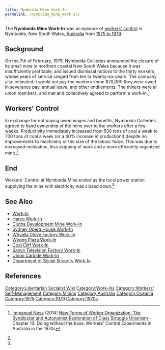 ```yaml
---
title: Nymboida Mine Work-In
permalink: /Nymboida_Mine_Work-In/
---
```


The **Nymboida Mine Work-In** was an episode of [workers'
control](Workers'_Self-Management "wikilink") in Nymboida, New South
Wales, [Australia](Commonwealth_of_Australia "wikilink") from [1975 to
1979](Timeline_of_Libertarian_Socialism_in_Oceania "wikilink").

## Background

On the 7th of February, 1975, Nymboida Collieries announced the closure
of its small mine in northern coastal New South Wales because it was
insufficiently profitable, and issued dismissal notices to the thirty
workers, whose years of service ranged from ten to twenty-six years. The
company also intimated it would not pay the workers some \$70,000 they
were owed in severance pay, annual leave, and other entitlements. The
miners were all union members, and met and collectively agreed to
perform a work-in.[^1]

## Workers' Control

In exchange for not paying owed wages and benefits, Nymboida Collieries
agreed to hand ownership of the mine over to the workers after a few
weeks. Productivity immediately increased from 500 tons of coal a week
to 700 tons of coal a week (or a 40% increase in production!) despite no
improvements to machinery or the size of the labour force. This was due
to increased motivation, less skipping of work and a more efficiently
organized mine.[^2]

## End

Workers' Control at Nymboida Mine ended as the local power station
supplying the mine with electricity was closed down.[^3]

## See Also

- [Work-In](Work-In "wikilink")
- [Harco Work-In](Harco_Work-In "wikilink")
- [Clutha Development Mine
  Work-In](Clutha_Development_Mine_Work-In "wikilink")
- [Sydney Opera House Work-In](Sydney_Opera_House_Work-In "wikilink")
- [Whyalla Glove Factory
  Work-In](Whyalla_Glove_Factory_Work-In "wikilink")
- [Wyong Plaza Work-In](Wyong_Plaza_Work-In "wikilink")
- [Coal Cliff Work-In](Coal_Cliff_Work-In "wikilink")
- [Sanyo Television Factory
  Work-In](Sanyo_Television_Factory_Work-In "wikilink")
- [Union Carbide Work-In](Union_Carbide_Work-In "wikilink")
- [Department of Social Security
  Work-In](Department_of_Social_Security_Work-In "wikilink")

## References

<references />

[Category:Libertarian Socialist
Wiki](Category:Libertarian_Socialist_Wiki "wikilink")
[Category:Work-Ins](Category:Work-Ins "wikilink") [Category:Workers'
Self-Management](Category:Workers'_Self-Management "wikilink")
[Category:Mining](Category:Mining "wikilink")
[Category:Australia](Category:Australia "wikilink")
[Category:Oceania](Category:Oceania "wikilink")
[Category:1975](Category:1975 "wikilink")
[Category:1979](Category:1979 "wikilink")
[Category:1970s](Category:1970s "wikilink")

[^1]: [Immanuel Ness](Immanuel_Ness "wikilink") (2014) [New Forms of
    Worker Organization: The Syndicalist and Autonomist Restoration of
    Class Struggle
    Unionism](New_Forms_of_Worker_Organization:_The_Syndicalist_and_Autonomist_Restoration_of_Class_Struggle_Unionism "wikilink") -
    Chapter 10: Doing without the boss: Workers' Control Experiments in
    Australia in the 1970s

[^2]:

[^3]: